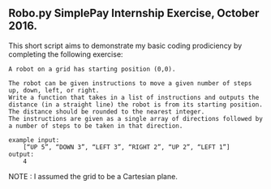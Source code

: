Robo.py
SimplePay Internship Exercise, October 2016.
-------------------

This short script aims to demonstrate my basic coding prodiciency by completing the following exercise:

	A robot on a grid has starting position (0,0). 

	The robot can be given instructions to move a given number of steps up, down, left, or right. 
	Write a function that takes in a list of instructions and outputs the distance (in a straight line) the robot is from its starting position. The distance should be rounded to the nearest integer.
	The instructions are given as a single array of directions followed by a number of steps to be taken in that direction.

	example input:
		[“UP 5”, “DOWN 3”, “LEFT 3”, “RIGHT 2”, “UP 2”, “LEFT 1”]
	output:
		4

NOTE : I assumed the grid to be a Cartesian plane.